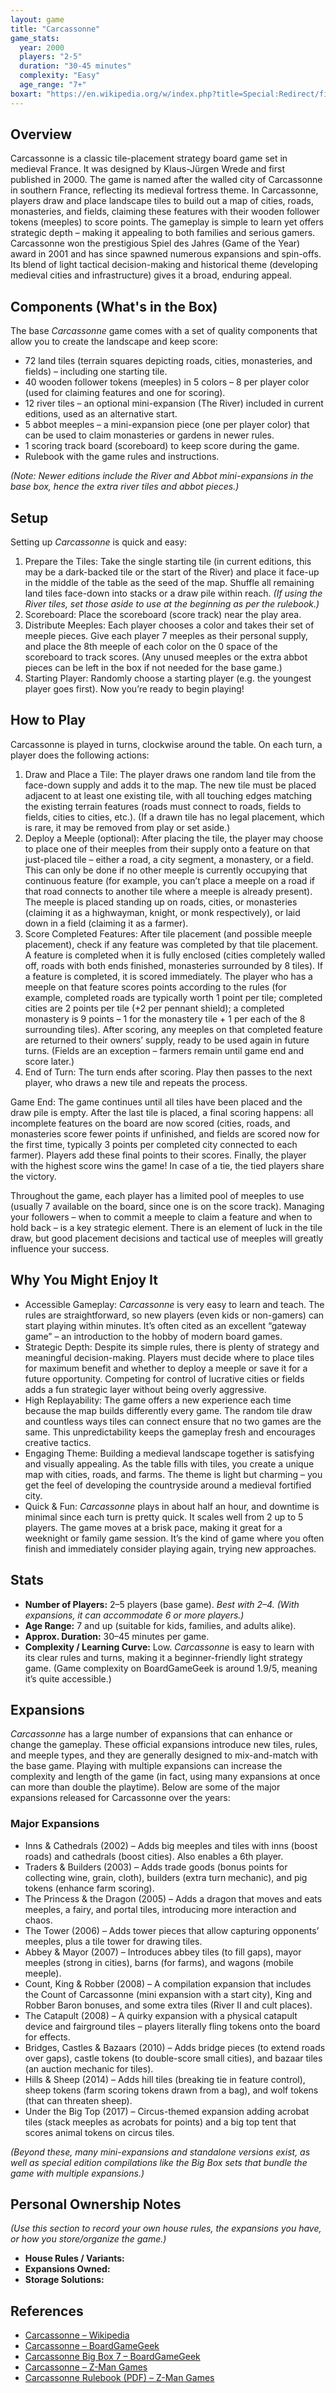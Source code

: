 ```yaml
---
layout: game
title: "Carcassonne"
game_stats:
  year: 2000
  players: "2-5"
  duration: "30-45 minutes"
  complexity: "Easy"
  age_range: "7+"
boxart: "https://en.wikipedia.org/w/index.php?title=Special:Redirect/file/Carcassonne-game.jpg"
---
```


## Overview  
Carcassonne is a classic tile-placement strategy board game set in medieval France. It was designed by Klaus-Jürgen Wrede and first published in 2000. The game is named after the walled city of Carcassonne in southern France, reflecting its medieval fortress theme. In Carcassonne, players draw and place landscape tiles to build out a map of cities, roads, monasteries, and fields, claiming these features with their wooden follower tokens (meeples) to score points. The gameplay is simple to learn yet offers strategic depth – making it appealing to both families and serious gamers. Carcassonne won the prestigious Spiel des Jahres (Game of the Year) award in 2001 and has since spawned numerous expansions and spin-offs. Its blend of light tactical decision-making and historical theme (developing medieval cities and infrastructure) gives it a broad, enduring appeal.

## Components (What's in the Box)  
The base *Carcassonne* game comes with a set of quality components that allow you to create the landscape and keep score:  

- 72 land tiles (terrain squares depicting roads, cities, monasteries, and fields) – including one starting tile.  
- 40 wooden follower tokens (meeples) in 5 colors – 8 per player color (used for claiming features and one for scoring).  
- 12 river tiles – an optional mini-expansion (The River) included in current editions, used as an alternative start.  
- 5 abbot meeples – a mini-expansion piece (one per player color) that can be used to claim monasteries or gardens in newer rules.  
- 1 scoring track board (scoreboard) to keep score during the game.  
- Rulebook with the game rules and instructions.  

*(Note: Newer editions include the River and Abbot mini-expansions in the base box, hence the extra river tiles and abbot pieces.)*

## Setup  
Setting up *Carcassonne* is quick and easy:  

1. Prepare the Tiles: Take the single starting tile (in current editions, this may be a dark-backed tile or the start of the River) and place it face-up in the middle of the table as the seed of the map. Shuffle all remaining land tiles face-down into stacks or a draw pile within reach. *(If using the River tiles, set those aside to use at the beginning as per the rulebook.)*  
2. Scoreboard: Place the scoreboard (score track) near the play area.  
3. Distribute Meeples: Each player chooses a color and takes their set of meeple pieces. Give each player 7 meeples as their personal supply, and place the 8th meeple of each color on the 0 space of the scoreboard to track scores. (Any unused meeples or the extra abbot pieces can be left in the box if not needed for the base game.)  
4. Starting Player: Randomly choose a starting player (e.g. the youngest player goes first). Now you’re ready to begin playing!  

## How to Play  
Carcassonne is played in turns, clockwise around the table. On each turn, a player does the following actions:

1. Draw and Place a Tile: The player draws one random land tile from the face-down supply and adds it to the map. The new tile must be placed adjacent to at least one existing tile, with all touching edges matching the existing terrain features (roads must connect to roads, fields to fields, cities to cities, etc.). (If a drawn tile has no legal placement, which is rare, it may be removed from play or set aside.)  
2. Deploy a Meeple (optional): After placing the tile, the player may choose to place one of their meeples from their supply onto a feature on that just-placed tile – either a road, a city segment, a monastery, or a field. This can only be done if no other meeple is currently occupying that continuous feature (for example, you can’t place a meeple on a road if that road connects to another tile where a meeple is already present). The meeple is placed standing up on roads, cities, or monasteries (claiming it as a highwayman, knight, or monk respectively), or laid down in a field (claiming it as a farmer).  
3. Score Completed Features: After tile placement (and possible meeple placement), check if any feature was completed by that tile placement. A feature is completed when it is fully enclosed (cities completely walled off, roads with both ends finished, monasteries surrounded by 8 tiles). If a feature is completed, it is scored immediately. The player who has a meeple on that feature scores points according to the rules (for example, completed roads are typically worth 1 point per tile; completed cities are 2 points per tile (+2 per pennant shield); a completed monastery is 9 points – 1 for the monastery tile + 1 per each of the 8 surrounding tiles). After scoring, any meeples on that completed feature are returned to their owners’ supply, ready to be used again in future turns. (Fields are an exception – farmers remain until game end and score later.)  
4. End of Turn: The turn ends after scoring. Play then passes to the next player, who draws a new tile and repeats the process.

Game End: The game continues until all tiles have been placed and the draw pile is empty. After the last tile is placed, a final scoring happens: all incomplete features on the board are now scored (cities, roads, and monasteries score fewer points if unfinished, and fields are scored now for the first time, typically 3 points per completed city connected to each farmer). Players add these final points to their scores. Finally, the player with the highest score wins the game! In case of a tie, the tied players share the victory.  

Throughout the game, each player has a limited pool of meeples to use (usually 7 available on the board, since one is on the score track). Managing your followers – when to commit a meeple to claim a feature and when to hold back – is a key strategic element. There is an element of luck in the tile draw, but good placement decisions and tactical use of meeples will greatly influence your success.

## Why You Might Enjoy It  
- Accessible Gameplay: *Carcassonne* is very easy to learn and teach. The rules are straightforward, so new players (even kids or non-gamers) can start playing within minutes. It’s often cited as an excellent “gateway game” – an introduction to the hobby of modern board games.  
- Strategic Depth: Despite its simple rules, there is plenty of strategy and meaningful decision-making. Players must decide where to place tiles for maximum benefit and whether to deploy a meeple or save it for a future opportunity. Competing for control of lucrative cities or fields adds a fun strategic layer without being overly aggressive.  
- High Replayability: The game offers a new experience each time because the map builds differently every game. The random tile draw and countless ways tiles can connect ensure that no two games are the same. This unpredictability keeps the gameplay fresh and encourages creative tactics.  
- Engaging Theme: Building a medieval landscape together is satisfying and visually appealing. As the table fills with tiles, you create a unique map with cities, roads, and farms. The theme is light but charming – you get the feel of developing the countryside around a medieval fortified city.  
- Quick & Fun: *Carcassonne* plays in about half an hour, and downtime is minimal since each turn is pretty quick. It scales well from 2 up to 5 players. The game moves at a brisk pace, making it great for a weeknight or family game session. It’s the kind of game where you often finish and immediately consider playing again, trying new approaches.

## Stats  
- **Number of Players:** 2–5 players (base game). *Best with 2–4. (With expansions, it can accommodate 6 or more players.)*  
- **Age Range:** 7 and up (suitable for kids, families, and adults alike).  
- **Approx. Duration:** 30–45 minutes per game.  
- **Complexity / Learning Curve:** Low. *Carcassonne* is easy to learn with its clear rules and turns, making it a beginner-friendly light strategy game. (Game complexity on BoardGameGeek is around 1.9/5, meaning it’s quite accessible.) 

## Expansions  
*Carcassonne* has a large number of expansions that can enhance or change the gameplay. These official expansions introduce new tiles, rules, and meeple types, and they are generally designed to mix-and-match with the base game. Playing with multiple expansions can increase the complexity and length of the game (in fact, using many expansions at once can more than double the playtime). Below are some of the major expansions released for Carcassonne over the years:

### Major Expansions  
- Inns & Cathedrals (2002) – Adds big meeples and tiles with inns (boost roads) and cathedrals (boost cities). Also enables a 6th player.  
- Traders & Builders (2003) – Adds trade goods (bonus points for collecting wine, grain, cloth), builders (extra turn mechanic), and pig tokens (enhance farm scoring).  
- The Princess & the Dragon (2005) – Adds a dragon that moves and eats meeples, a fairy, and portal tiles, introducing more interaction and chaos.  
- The Tower (2006) – Adds tower pieces that allow capturing opponents’ meeples, plus a tile tower for drawing tiles.  
- Abbey & Mayor (2007) – Introduces abbey tiles (to fill gaps), mayor meeples (strong in cities), barns (for farms), and wagons (mobile meeple).  
- Count, King & Robber (2008) – A compilation expansion that includes the Count of Carcassonne (mini expansion with a start city), King and Robber Baron bonuses, and some extra tiles (River II and cult places).  
- The Catapult (2008) – A quirky expansion with a physical catapult device and fairground tiles – players literally fling tokens onto the board for effects.  
- Bridges, Castles & Bazaars (2010) – Adds bridge pieces (to extend roads over gaps), castle tokens (to double-score small cities), and bazaar tiles (an auction mechanic for tiles).  
- Hills & Sheep (2014) – Adds hill tiles (breaking tie in feature control), sheep tokens (farm scoring tokens drawn from a bag), and wolf tokens (that can threaten sheep).  
- Under the Big Top (2017) – Circus-themed expansion adding acrobat tiles (stack meeples as acrobats for points) and a big top tent that scores animal tokens on circus tiles.  

*(Beyond these, many mini-expansions and standalone versions exist, as well as special edition compilations like the Big Box sets that bundle the game with multiple expansions.)*

## Personal Ownership Notes  
*(Use this section to record your own house rules, the expansions you have, or how you store/organize the game.)*  

- **House Rules / Variants:**  
- **Expansions Owned:**  
- **Storage Solutions:**  

## References  
- [Carcassonne – Wikipedia](https://en.wikipedia.org/wiki/Carcassonne_%28board_game%29)  
- [Carcassonne – BoardGameGeek](https://boardgamegeek.com/boardgame/822/carcassonne)  
- [Carcassonne Big Box 7 – BoardGameGeek](https://boardgamegeek.com/boardgame/364405/carcassonne-big-box-7)  
- [Carcassonne – Z-Man Games](https://www.zmangames.com/game/carcassonne/)  
- [Carcassonne Rulebook (PDF) – Z-Man Games](https://images.zmangames.com/filer_public/d5/20/d5208d61-8583-478b-a06d-b49fc9cd7aaa/zm7810_carcassonne_rules.pdf)